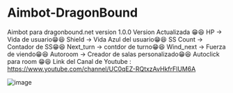 # Aimbot-DragonBound
Aimbot para dragonbound.net version 1.0.0
Version Actualizada 😁😆
HP -> Vida de usuario😁😆
Shield -> Vida Azul del usuario😁😆
SS Count -> Contador de SS😁😆
Next_turn -> contdor de turno😁😆
Wind_next -> Fuerza de viendo😁😆
Autoroom -> Creador de salas personalizado😁😆
Autoclick para room 😁😆
Link del Canal de Youtube : https://www.youtube.com/channel/UC0qEZ-RQtxzAvHkfrFlUM6A

![image](https://user-images.githubusercontent.com/101313643/157601819-0cf15a41-8355-49d2-9c80-6db984871abb.png)

